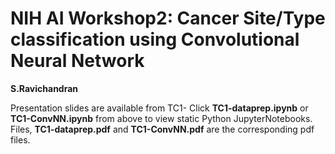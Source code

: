 # NIH AI Workshop2: Cancer Site/Type classification using Convolutional Neural Network
**S.Ravichandran**

Presentation slides are available from TC1-
Click **TC1-dataprep.ipynb** or **TC1-ConvNN.ipynb** from above to view static Python JupyterNotebooks. Files, **TC1-dataprep.pdf** and **TC1-ConvNN.pdf** are the corresponding pdf files. 


 
